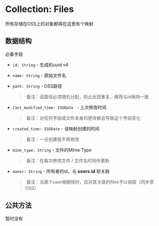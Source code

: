 # Collection: Files

所有存储在OSS上的对象都得在这里有个映射

## 数据结构

必备字段

- `id: String` - 生成的uuid v4

- `name: String` - 原始文件名

- `path: String` - OSS路径

  > ​	备注：该路径必须随机分配，防止出现重复，推荐与id保持一致

- `last_modified_time: ISODate ` - 上次修改时间

  > ​	备注：对任何字段或文件本身的更改都会导致这个字段变化

- `created_time: ISODate` - 该映射创建的时间

  > ​	备注：一旦创建就不再修改

- `mime_type: String` - 文件的Mime Type

  > ​	备注：在每次修改文件 / 文件名时同步更新

- `owner: String` - 所有者的id，与 **users.id** 软关联

  > ​	备注：当某个user被删除时，应对其关联的files予以销毁（同步至OSS）

## 公共方法

暂时没有
